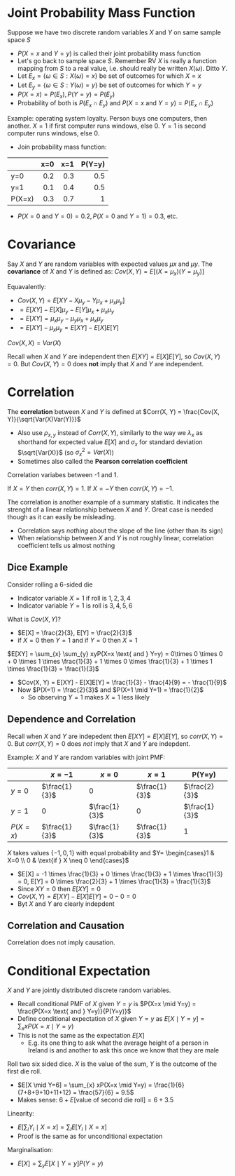 # Joint Probability Mass Function
Suppose we have two discrete random variables $X$ and $Y$ on same sample space $S$

- $P(X=x \text{ and } Y=y)$ is called their joint probability mass function
- Let's go back to sample space $S$. Remember RV $X$ is really a function mapping from $S$ to a real value, i.e. should really be written $X(\omega)$. Ditto $Y$.
- Let $E_{x} = \{ \omega \in S: X(\omega) = x\}$ be set of outcomes for which $X=x$
- Let $E_{y} = \{ \omega \in S: Y(\omega) = y\}$ be set of outcomes for which $Y=y$
- $P(X=x)=P(E_{x}), P(Y=y)=P(E_{y})$
- Probability of both is $P(E_{x} \cap E_{y})$ and $P(X=x \text{ and } Y=y) = P(E_{x} \cap E_{y})$

Example: operating system loyalty. Person buys one computers, then another. $X=1$ if first computer runs windows, else 0. $Y=1$ is second computer runs windows, else 0.

- Join probability mass function:

|  | x=0 | x=1 | P(Y=y) |
|---|--:|--:|--:|
| y=0 | 0.2 | 0.3 | 0.5 |
| y=1 | 0.1 | 0.4 | 0.5 |
| P(X=x) | 0.3 | 0.7 | 1 |

- $P(X=0 \text{ and } Y=0) = 0.2, P(X=0 \text{ and } Y=1) = 0.3$, etc.

# Covariance
Say $X$ and $Y$ are random variables with expected values $\mu x$ and $\mu y$. The **covariance** of $X$ and $Y$ is defined as: $Cov(X, Y) = E[(X= \mu_{x})(Y = \mu_{y})]$

Equavalently:

- $Cov(X, Y) = E[XY - X \mu_{y} - Y \mu_{x} + \mu_{x} \mu_{y}]$
- $= E[XY] - E[X] \mu_{y} - E[Y] \mu_{x} + \mu_{x} \mu_{y}$
- $= E[XY] = \mu_{x} \mu_{y} - \mu_{y} \mu_{x} + \mu_{x} \mu_{y}$
- $= E[XY] - \mu_{x} \mu_{y} = E[XY] - E[X]E[Y]$

$Cov(X, X) = Var(X)$

Recall when $X$ and $Y$ are independent then $E[XY] = E[X]E[Y]$, so $Cov(X, Y)=0$. But $Cov(X, Y)=0$ does **not** imply that $X$ and $Y$ are independent.

# Correlation
The **correlation** between $X$ and $Y$ is defined at $Corr(X, Y) = \frac{Cov(X, Y)}{\sqrt{Var(X)Var(Y)}}$

- Also use $\rho_{x, y}$ instead of $Corr(X, Y)$, similarly to the way we $\lambda_{x}$ as shorthand for expected value $E[X]$ and $\sigma_{x}$ for standard deviation $\sqrt{Var(X)}$ (so $\sigma_{x}^{2} = Var(X)$)
- Sometimes also called the **Pearson correlation coefficient**

Correlation variabes between -1 and 1.

If $X=Y$ then $corr(X, Y)=1$. If $X=-Y$ then $corr(X, Y)=-1$.

The correlation is another example of a summary statistic. It indicates the strenght of a linear relationship between $X$ and $Y$. Great case is needed though as it can easily be misleading.

- Correlation says *nothing* about the slope of the line (other than its sign)
- When relationship between $X$ and $Y$ is not roughly linear, correlation coefficient tells us almost nothing

## Dice Example
Consider rolling a 6-sided die

- Indicator variable $X=1$ if roll is $1, 2, 3, 4$
- Indicator variable $Y=1$ is roll is $3, 4, 5, 6$

What is $Cov(X, Y)$?

- $E[X] = \frac{2}{3}, E[Y] = \frac{2}{3}$
- if $X=0$ then $Y=1$ and if $Y=0$ then $X=1$

$E[XY] = \sum_{x} \sum_{y} xyP(X=x \text{ and } Y=y) = 0\times 0 \times 0 + 0 \times 1 \times \frac{1}{3} + 1 \times 0 \times \frac{1}{3} + 1 \times 1 \times \frac{1}{3} = \frac{1}{3}$

- $Cov(X, Y) = E[XY] - E[X]E[Y] = \frac{1}{3} - \frac{4}{9} = - \frac{1}{9}$
- Now $P(X=1) = \frac{2}{3}$ and $P(X=1 \mid Y=1) = \frac{1}{2}$
    - So observing $Y=1$ makes $X=1$ less likely

## Dependence and Correlation
Recall when $X$ and $Y$ are indepedent then $E[XY] = E[X]E[Y]$, so $corr(X, Y) = 0$. But $corr(X, Y) = 0$ does *not* imply that $X$ and $Y$ are indepdent.

Example: $X$ and $Y$ are random variables with joint PMF:

|  | $x=-1$ | $x=0$ | $x=1$ | P(Y=y) |
|---|---|---|---|---|
| $y=0$ | $\frac{1}{3}$ | $0$ | $\frac{1}{3}$ | $\frac{2}{3}$ |
| $y=1$ | $0$ | $\frac{1}{3}$ | $0$ | $\frac{1}{3}$ |
| $P(X=x)$ | $\frac{1}{3}$ | $\frac{1}{3}$ | $\frac{1}{3}$ | $1$ |

$X$ takes values $\{-1, 0, 1\}$ with equal probability and $Y= \begin{cases}1 & X=0 \\ 0 & \text{if } X \neq 0 \end{cases}$

- $E[X] = -1 \times \frac{1}{3} + 0 \times \frac{1}{3} + 1 \times \frac{1}{3} = 0, E[Y] = 0 \times \frac{2}{3} + 1 \times \frac{1}{3} = \frac{1}{3}$
- Since $XY = 0$ then $E[XY]=0$
- $Cov(X, Y) = E[XY] - E[X]E[Y]=0-0=0$
- Byt $X$ and $Y$ are clearly indepdent

## Correlation and Causation
Correlation does not imply causation.

# Conditional Expectation
$X$ and $Y$ are jointly distributed discrete random variables.

- Recall conditional PMF of $X$ given $Y=y$ is $P(X=x \mid Y=y) = \frac{P(X=x \text{ and } Y=y)}{P(Y=y)}$
- Define conditional expectation of $X$ given $Y=y$ as $E[X \mid Y=y] = \sum_{x} xP(X=x \mid Y=y)$
- This is not the same as the expectation $E[X]$
    - E.g. its one thing to ask what the average height of a person in Ireland is and another to ask this once we know that they are male

Roll two six sided dice. $X$ is the value of the sum, $Y$ is the outcome of the first die roll.

- $E[X \mid Y=6] = \sum_{x} xP(X=x \mid Y=y) = \frac{1}{6} (7+8+9+10+11+12) = \frac{57}{6} = 9.5$
- Makes sense: $6+ E[\text{value of second die roll}]=6+3.5$

Linearity:

- $E[\sum_{i} Y_{i} \mid X=x] = \sum_{i} E[Y_{i} \mid X=x]$
- Proof is the same as for unconditional expectation

Marginalisation:

- $E[X] = \sum_{y} E[X \mid Y=y]P(Y=y)$
